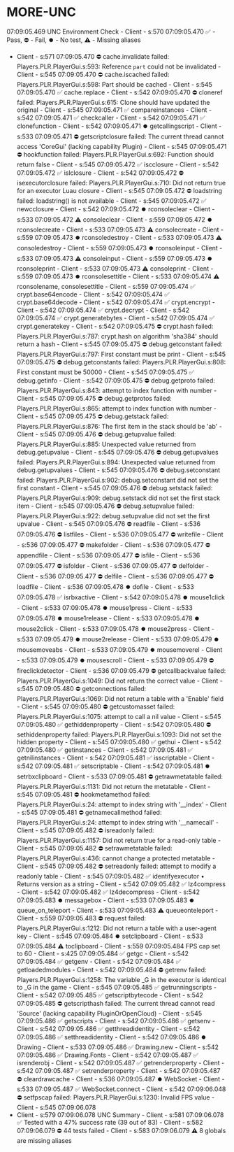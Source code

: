 # MORE-UNC
  07:09:05.469  UNC Environment Check  -  Client - s:570
  07:09:05.470  ✅ - Pass, ⛔ - Fail, ⏺️ - No test, ⚠️ - Missing aliases
  -  Client - s:571
  07:09:05.470  ⛔ cache.invalidate failed: Players.PLR.PlayerGui.s:593: Reference `part` could not be invalidated  -  Client - s:545
  07:09:05.470  ⛔ cache.iscached failed: Players.PLR.PlayerGui.s:598: Part should be cached  -  Client - s:545
  07:09:05.470  ✅ cache.replace  -  Client - s:542
  07:09:05.470  ⛔ cloneref failed: Players.PLR.PlayerGui.s:615: Clone should have updated the original  -  Client - s:545
  07:09:05.471  ✅ compareinstances  -  Client - s:542
  07:09:05.471  ✅ checkcaller  -  Client - s:542
  07:09:05.471  ✅ clonefunction  -  Client - s:542
  07:09:05.471  ⏺️ getcallingscript  -  Client - s:533
  07:09:05.471  ⛔ getscriptclosure failed: The current thread cannot access 'CoreGui' (lacking capability Plugin)  -  Client - s:545
  07:09:05.471  ⛔ hookfunction failed: Players.PLR.PlayerGui.s:692: Function should return false  -  Client - s:545
  07:09:05.472  ✅ iscclosure  -  Client - s:542
  07:09:05.472  ✅ islclosure  -  Client - s:542
  07:09:05.472  ⛔ isexecutorclosure failed: Players.PLR.PlayerGui.s:710: Did not return true for an executor Luau closure  -  Client - s:545
  07:09:05.472  ⛔ loadstring failed: loadstring() is not available  -  Client - s:545
  07:09:05.472  ✅ newcclosure  -  Client - s:542
  07:09:05.472  ⏺️ rconsoleclear  -  Client - s:533
  07:09:05.472  ⚠️ consoleclear  -  Client - s:559
  07:09:05.472  ⏺️ rconsolecreate  -  Client - s:533
  07:09:05.473  ⚠️ consolecreate  -  Client - s:559
  07:09:05.473  ⏺️ rconsoledestroy  -  Client - s:533
  07:09:05.473  ⚠️ consoledestroy  -  Client - s:559
  07:09:05.473  ⏺️ rconsoleinput  -  Client - s:533
  07:09:05.473  ⚠️ consoleinput  -  Client - s:559
  07:09:05.473  ⏺️ rconsoleprint  -  Client - s:533
  07:09:05.473  ⚠️ consoleprint  -  Client - s:559
  07:09:05.473  ⏺️ rconsolesettitle  -  Client - s:533
  07:09:05.474  ⚠️ rconsolename, consolesettitle  -  Client - s:559
  07:09:05.474  ✅ crypt.base64encode  -  Client - s:542
  07:09:05.474  ✅ crypt.base64decode  -  Client - s:542
  07:09:05.474  ✅ crypt.encrypt  -  Client - s:542
  07:09:05.474  ✅ crypt.decrypt  -  Client - s:542
  07:09:05.474  ✅ crypt.generatebytes  -  Client - s:542
  07:09:05.474  ✅ crypt.generatekey  -  Client - s:542
  07:09:05.475  ⛔ crypt.hash failed: Players.PLR.PlayerGui.s:787: crypt.hash on algorithm 'sha384' should return a hash  -  Client - s:545
  07:09:05.475  ⛔ debug.getconstant failed: Players.PLR.PlayerGui.s:797: First constant must be print  -  Client - s:545
  07:09:05.475  ⛔ debug.getconstants failed: Players.PLR.PlayerGui.s:808: First constant must be 50000  -  Client - s:545
  07:09:05.475  ✅ debug.getinfo  -  Client - s:542
  07:09:05.475  ⛔ debug.getproto failed: Players.PLR.PlayerGui.s:843: attempt to index function with number  -  Client - s:545
  07:09:05.475  ⛔ debug.getprotos failed: Players.PLR.PlayerGui.s:865: attempt to index function with number  -  Client - s:545
  07:09:05.475  ⛔ debug.getstack failed: Players.PLR.PlayerGui.s:876: The first item in the stack should be 'ab'  -  Client - s:545
  07:09:05.476  ⛔ debug.getupvalue failed: Players.PLR.PlayerGui.s:885: Unexpected value returned from debug.getupvalue  -  Client - s:545
  07:09:05.476  ⛔ debug.getupvalues failed: Players.PLR.PlayerGui.s:894: Unexpected value returned from debug.getupvalues  -  Client - s:545
  07:09:05.476  ⛔ debug.setconstant failed: Players.PLR.PlayerGui.s:902: debug.setconstant did not set the first constant  -  Client - s:545
  07:09:05.476  ⛔ debug.setstack failed: Players.PLR.PlayerGui.s:909: debug.setstack did not set the first stack item  -  Client - s:545
  07:09:05.476  ⛔ debug.setupvalue failed: Players.PLR.PlayerGui.s:922: debug.setupvalue did not set the first upvalue  -  Client - s:545
  07:09:05.476  ⛔ readfile  -  Client - s:536
  07:09:05.476  ⛔ listfiles  -  Client - s:536
  07:09:05.477  ⛔ writefile  -  Client - s:536
  07:09:05.477  ⛔ makefolder  -  Client - s:536
  07:09:05.477  ⛔ appendfile  -  Client - s:536
  07:09:05.477  ⛔ isfile  -  Client - s:536
  07:09:05.477  ⛔ isfolder  -  Client - s:536
  07:09:05.477  ⛔ delfolder  -  Client - s:536
  07:09:05.477  ⛔ delfile  -  Client - s:536
  07:09:05.477  ⛔ loadfile  -  Client - s:536
  07:09:05.478  ⏺️ dofile  -  Client - s:533
  07:09:05.478  ✅ isrbxactive  -  Client - s:542
  07:09:05.478  ⏺️ mouse1click  -  Client - s:533
  07:09:05.478  ⏺️ mouse1press  -  Client - s:533
  07:09:05.478  ⏺️ mouse1release  -  Client - s:533
  07:09:05.478  ⏺️ mouse2click  -  Client - s:533
  07:09:05.478  ⏺️ mouse2press  -  Client - s:533
  07:09:05.479  ⏺️ mouse2release  -  Client - s:533
  07:09:05.479  ⏺️ mousemoveabs  -  Client - s:533
  07:09:05.479  ⏺️ mousemoverel  -  Client - s:533
  07:09:05.479  ⏺️ mousescroll  -  Client - s:533
  07:09:05.479  ⛔ fireclickdetector  -  Client - s:536
  07:09:05.479  ⛔ getcallbackvalue failed: Players.PLR.PlayerGui.s:1049: Did not return the correct value  -  Client - s:545
  07:09:05.480  ⛔ getconnections failed: Players.PLR.PlayerGui.s:1069: Did not return a table with a 'Enable' field  -  Client - s:545
  07:09:05.480  ⛔ getcustomasset failed: Players.PLR.PlayerGui.s:1075: attempt to call a nil value  -  Client - s:545
  07:09:05.480  ✅ gethiddenproperty  -  Client - s:542
  07:09:05.480  ⛔ sethiddenproperty failed: Players.PLR.PlayerGui.s:1093: Did not set the hidden property  -  Client - s:545
  07:09:05.480  ✅ gethui  -  Client - s:542
  07:09:05.480  ✅ getinstances  -  Client - s:542
  07:09:05.481  ✅ getnilinstances  -  Client - s:542
  07:09:05.481  ✅ isscriptable  -  Client - s:542
  07:09:05.481  ✅ setscriptable  -  Client - s:542
  07:09:05.481  ⏺️ setrbxclipboard  -  Client - s:533
  07:09:05.481  ⛔ getrawmetatable failed: Players.PLR.PlayerGui.s:1131: Did not return the metatable  -  Client - s:545
  07:09:05.481  ⛔ hookmetamethod failed: Players.PLR.PlayerGui.s:24: attempt to index string with '__index'  -  Client - s:545
  07:09:05.481  ⛔ getnamecallmethod failed: Players.PLR.PlayerGui.s:24: attempt to index string with '__namecall'  -  Client - s:545
  07:09:05.482  ⛔ isreadonly failed: Players.PLR.PlayerGui.s:1157: Did not return true for a read-only table  -  Client - s:545
  07:09:05.482  ⛔ setrawmetatable failed: Players.PLR.PlayerGui.s:436: cannot change a protected metatable  -  Client - s:545
  07:09:05.482  ⛔ setreadonly failed: attempt to modify a readonly table  -  Client - s:545
  07:09:05.482  ✅ identifyexecutor • Returns version as a string  -  Client - s:542
  07:09:05.482  ✅ lz4compress  -  Client - s:542
  07:09:05.482  ✅ lz4decompress  -  Client - s:542
  07:09:05.483  ⏺️ messagebox  -  Client - s:533
  07:09:05.483  ⏺️ queue_on_teleport  -  Client - s:533
  07:09:05.483  ⚠️ queueonteleport  -  Client - s:559
  07:09:05.483  ⛔ request failed: Players.PLR.PlayerGui.s:1212: Did not return a table with a user-agent key  -  Client - s:545
  07:09:05.484  ⏺️ setclipboard  -  Client - s:533
  07:09:05.484  ⚠️ toclipboard  -  Client - s:559
  07:09:05.484  FPS cap set to 60  -  Client - s:425
  07:09:05.484  ✅ getgc  -  Client - s:542
  07:09:05.484  ✅ getgenv  -  Client - s:542
  07:09:05.484  ✅ getloadedmodules  -  Client - s:542
  07:09:05.484  ⛔ getrenv failed: Players.PLR.PlayerGui.s:1258: The variable _G in the executor is identical to _G in the game  -  Client - s:545
  07:09:05.485  ✅ getrunningscripts  -  Client - s:542
  07:09:05.485  ✅ getscriptbytecode  -  Client - s:542
  07:09:05.485  ⛔ getscripthash failed: The current thread cannot read 'Source' (lacking capability PluginOrOpenCloud)  -  Client - s:545
  07:09:05.486  ✅ getscripts  -  Client - s:542
  07:09:05.486  ✅ getsenv  -  Client - s:542
  07:09:05.486  ✅ getthreadidentity  -  Client - s:542
  07:09:05.486  ✅ setthreadidentity  -  Client - s:542
  07:09:05.486  ⏺️ Drawing  -  Client - s:533
  07:09:05.486  ✅ Drawing.new  -  Client - s:542
  07:09:05.486  ✅ Drawing.Fonts  -  Client - s:542
  07:09:05.487  ✅ isrenderobj  -  Client - s:542
  07:09:05.487  ✅ getrenderproperty  -  Client - s:542
  07:09:05.487  ✅ setrenderproperty  -  Client - s:542
  07:09:05.487  ⛔ cleardrawcache  -  Client - s:536
  07:09:05.487  ⏺️ WebSocket  -  Client - s:533
  07:09:05.487  ✅ WebSocket.connect  -  Client - s:542
  07:09:06.048  ⛔ setfpscap failed: Players.PLR.PlayerGui.s:1230: Invalid FPS value  -  Client - s:545
  07:09:06.078  
  -  Client - s:579
  07:09:06.078  UNC Summary  -  Client - s:581
  07:09:06.078  ✅ Tested with a 47% success rate (39 out of 83)  -  Client - s:582
  07:09:06.079  ⛔ 44 tests failed  -  Client - s:583
  07:09:06.079  ⚠️ 8 globals are missing aliases
